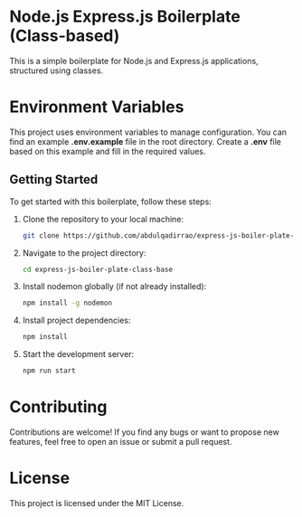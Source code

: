 # Node.js Express.js Boilerplate (Class-based)

This is a simple boilerplate for Node.js and Express.js applications, structured using classes.
# Environment Variables
This project uses environment variables to manage configuration. You can find an example **.env.example** file in the root directory. Create a **.env** file based on this example and fill in the required values.

## Getting Started

To get started with this boilerplate, follow these steps:

1. Clone the repository to your local machine:

   ```bash
   git clone https://github.com/abdulqadirrao/express-js-boiler-plate-class-base.git

2. Navigate to the project directory:
    ```bash
    cd express-js-boiler-plate-class-base
3. Install nodemon globally (if not already installed):
    ```bash
    npm install -g nodemon
4. Install project dependencies:
    ```bash
    npm install
5. Start the development server:
   ```bash
   npm run start
# Contributing
Contributions are welcome! If you find any bugs or want to propose new features, feel free to open an issue or submit a pull request.
# License
This project is licensed under the MIT License.
